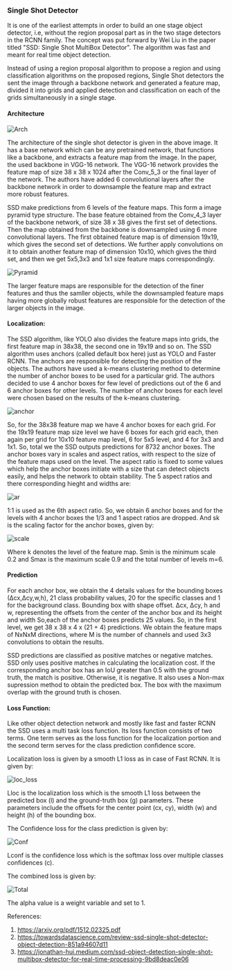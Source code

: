 ### Single Shot Detector

It is one of the earliest attempts in order to build an one stage object detector, i.e, without the region proposal part as in the two stage detectors in the RCNN family. The concept was put forward by Wei Liu in the paper titled "SSD: Single Shot MultiBox Detector". The algorithm was fast and meant for real time object detection.

Instead of using a region proposal algorithm to propose a region and using classification algorithms on the proposed regions, Single Shot detectors the sent the image through a backbone network and generated a feature map, divided it into grids and applied detection and classification on each of the grids simultaneously in a single stage.

#### Architecture

![Arch](https://miro.medium.com/max/2464/1*hdSE1UCV7gA7jzfQ03EnWw.png)

The architecture of the single shot detector is given in the above image. It has a base network which can be any pretrained network, that functions like a backbone, and extracts a feature map from the image. In the paper, the used backbone in VGG-16 network. The VGG-16 network provides the feature map of size 38 x 38 x 1024 after the Conv_5_3 or the final layer of the network. The authors have added 6 convolutional layers after the backbone network in order to downsample the feature map and extract more robust features.

SSD make predictions from 6 levels of the feature maps. This form a image pyramid type structure. The base feature obtained from the Conv_4_3 layer of the  backbone network, of size 38 x 38 gives the first set of detections. Then the map obtained from the backbone is downsampled using 6 more convolutional layers. The first obtained feature map is of dimension 19x19, which gives the second set of detections. We further apply convolutions on it to obtain another feature map of dimension 10x10, which gives the third set, and then we get 5x5,3x3 and 1x1 size feature maps correspondingly.

![Pyramid](https://miro.medium.com/max/700/1*sZUWR2XgCAJ6AXM5NXYjNg.png)

The larger feature maps are responsible for the detection of the finer features and thus the samller objects, while the downsampled feature maps having more globally robust features are responsible for the detection of the larger objects in the image. 


#### Localization:

The SSD algorithm, like YOLO also divides the feature maps into grids, the first feature map in 38x38, the second one in 19x19 and so on. The SSD algorithm uses anchors (called default box here) just as YOLO and Faster RCNN. The anchors are responsible for detecting the position of the objects. The authors have used a k-means clustering method to determine the number of anchor boxes to be used for a particular grid. The authors decided to use 4 anchor boxes for few level of predictions out of the 6 and 6 anchor boxes for other levels. The number of anchor boxes for each level were chosen based on the results of the k-means clustering.

![anchor](https://miro.medium.com/max/2400/1*vNaiiFUVwCfzx1znKiFYYw.jpeg)

So, for the 38x38 feature map we have 4 anchor boxes for each grid. For the 19x19 feature map size level we have 6 boxes for each grid each, then again  per grid for 10x10 feature map level, 6 for 5x5 level, and 4 for 3x3 and 1x1. So, total we the SSD outputs predictions for 8732 anchor boxes. The anchor boxes vary in scales and aspect ratios, with respect to the size of the feature maps used on the level. The aspect ratio is fixed to some values which help the anchor boxes initiate with a size that can detect objects easily, and helps the network to obtain stability. The 5 aspect ratios and there corresponding hieght and widths are:  

![ar](https://miro.medium.com/max/558/1*vI4qQt5MRNTtOA1ODyKbEA.png)

1:1 is used as the 6th aspect ratio. So, we obtain 6 anchor boxes and  for the levels with 4 anchor boxes the 1/3 and 1 aspect ratios are dropped. And sk is the scaling factor for the anchor boxes, given by:

![scale](https://miro.medium.com/max/868/1*bX2dGa3mgbO5Fdwv8biQUg.png)

Where k denotes the level of the feature map. Smin is the minimum scale 0.2 and Smax is the maximum scale 0.9 and the total number of levels m=6.

#### Prediction

For each anchor box, we obtain the 4 details values for the bounding boxes (∆cx,∆cy,w,h), 21 class probability values, 20 for the specific classes and 1 for the background class. Bounding box with shape offset. ∆cx, ∆cy, h and w, representing the offsets from the center of the anchor box and its height and width So,each of the anchor boxes predicts 25 values. So, in the first level, we get 38 x 38 x 4 x (21 + 4) predictions. We obtain the feature maps of NxNxM directions, where M is the number of channels and used 3x3 convolutions to obtain the results.   

SSD predictions are classified as positive matches or negative matches. SSD only uses positive matches in calculating the localization cost. If the corresponding anchor box has an IoU greater than 0.5 with the ground truth, the match is positive. Otherwise, it is negative. It also uses a Non-max supression method to obtain the predicted box. The box with the maximum overlap with the ground truth is chosen.

#### Loss Function: 

Like other object detection network and mostly like fast and faster RCNN the SSD uses a multi task loss function. Its loss function consists of two terms. One term serves as the loss function for the localization portion and the second term serves for the class prediction confidence score. 

Localization loss is given by a smooth L1 loss as in case of Fast RCNN. It is given by:

![loc_loss](https://miro.medium.com/max/590/1*yOU4TCmYwLgS06kvcfSWxA.png)

Lloc is the localization loss which is the smooth L1 loss between the predicted box (l) and the ground-truth box (g) parameters. These parameters include the offsets for the center point (cx, cy), width (w) and height (h) of the bounding box.

The Confidence loss for the class prediction is given by:

![Conf](https://miro.medium.com/max/770/1*flNOlxfJj0Pyt1lNZmQaLA.png)

Lconf is the confidence loss which is the softmax loss over multiple classes confidences (c).

The combined loss is given by:

![Total](https://miro.medium.com/max/900/1*vfpARz-ozzpb0jHM8yJ0zA.png)


The alpha value is a weight variable and set to 1.

References:

1. https://arxiv.org/pdf/1512.02325.pdf
2. https://towardsdatascience.com/review-ssd-single-shot-detector-object-detection-851a94607d11
3. https://jonathan-hui.medium.com/ssd-object-detection-single-shot-multibox-detector-for-real-time-processing-9bd8deac0e06









